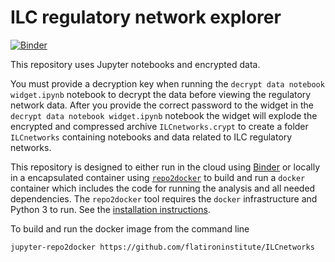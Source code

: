 
# ILC regulatory network explorer

[![Binder](https://mybinder.org/badge.svg)](https://mybinder.org/v2/gh/flatironinstitute/ILCnetworks/master)

This repository uses Jupyter notebooks and encrypted data.

You must provide a decryption key when running the `decrypt data notebook widget.ipynb` 
notebook  to
decrypt the data before viewing the regulatory network data.
After you provide the correct password to the widget in the `decrypt data notebook widget.ipynb` 
notebook the widget will explode the encrypted and compressed archive
`ILCnetworks.crypt` to create a folder `ILCnetworks`
containing notebooks and data related to ILC regulatory networks.

This repository is designed to either run in the cloud using 
[Binder](https://mybinder.org/v2/gh/flatironinstitute/ILCnetworks/master)
or locally in a encapsulated container using
[`repo2docker`](https://repo2docker.readthedocs.io/en/latest/)
to build and run a `docker` container which includes
the code for running the analysis and all needed dependencies.
The `repo2docker` tool requires the `docker` infrastructure
and Python 3 to run.  See the 
[installation instructions](https://repo2docker.readthedocs.io/en/latest/install.html).

To build and run the docker image from the command line

```bash
jupyter-repo2docker https://github.com/flatironinstitute/ILCnetworks
```
